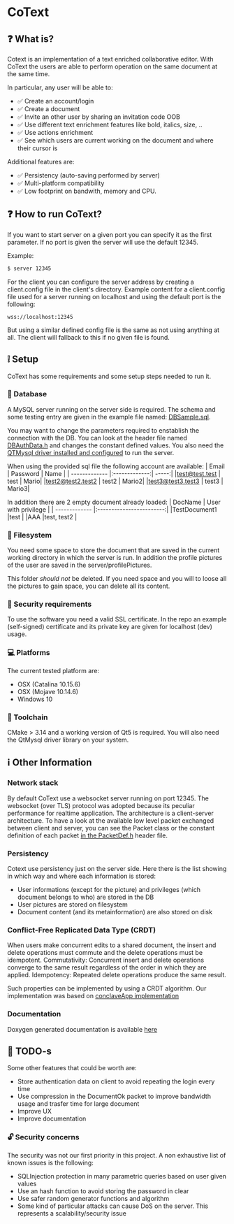 # CoText
## :question: What is?
Cotext is an implementation of a text enriched collaborative editor.
With CoText the users are able to perform operation on the same document at the same time.

In particular, any user will be able to:
- :white_check_mark: Create an account/login
- :white_check_mark: Create a document
- :white_check_mark: Invite an other user by sharing an invitation code OOB
- :white_check_mark: Use different text enrichment features like bold, italics, size, ..
- :white_check_mark: Use actions enrichment
- :white_check_mark: See which users are current working on the document and where their cursor is 

Additional features are:
- :white_check_mark: Persistency (auto-saving performed by server)
- :white_check_mark: Multi-platform compatibility
- :white_check_mark: Low footprint on bandwith, memory and CPU.

## :question: How to run CoText?
If you want to start server on a given port  you can specify it as the first parameter. If no port is given the server will use the default 12345.

Example:
```bash
$ server 12345
```

For the client you can configure the server address by creating a client.config file in the client's directory.
Example content for a client.config file used for a server running on localhost and using  the default port is the following:

```plaintext
wss://localhost:12345
```

But using a similar defined config file is the same as not using anything at all. The client will fallback to this if no given file is found.
## :grey_exclamation: Setup
CoText has some requirements and some setup steps needed to run it.

### :floppy_disk: Database 
A MySQL server running on the server side is required.
The schema and some testing entry are given in the example file named: [DBSample.sql](https://github.com/anphetamina/CoText/blob/master/DBSample.sql).

You may want to change the parameters required to enstablish the connection with the DB.
You can look at the header file named 
[DBAuthData.h](https://github.com/anphetamina/CoText/blob/4fef2fbff233b1611bb66b54a1ea847958d9d56e/server/DBAuthData.h#L3) and changes the constant defined values.
You also need the [QTMysql driver installed and configured](https://stackoverflow.com/questions/6483523/qt-how-to-getcompile-mysql-driver) to run the server. 

When using the provided sql file the following account are available:
| Email         | Password      | Name  |
| ------------- |:-------------:| -----:|
|test@test.test | test          | Mario|
|test2@test2.test2 | test2      | Mario2|
|test3@test3.test3 | test3      | Mario3|

In addition there are 2 empty document already loaded:
| DocName       | User with privilege      |
| ------------- |:------------------------:|
|TestDocument1  |test                      |
|AAA            |test, test2               |

### :file_folder: Filesystem
You need some space to store the document that are saved in the current working directory in which the server is run.
In addition the profile pictures of the user are saved in the server/profilePictures.

This folder *should not* be deleted. If you need space and you will to loose all the pictures to gain space, you can delete all its content.

### :closed_lock_with_key: Security requirements
To use the software you need a valid SSL certificate. 
In the repo an example (self-signed) certificate and its private key are given for localhost (dev) usage. 

### :computer: Platforms 
The current tested platform are:
- OSX (Catalina 10.15.6)
- OSX (Mojave 10.14.6)
- Windows 10

### :hammer: Toolchain
CMake > 3.14 and a working version of Qt5 is required.
You will also need the QtMysql driver library on your system.

## :information_source: Other Information 

### Network stack
By default CoText use a websocket server running on port 12345.
The websocket (over TLS) protocol was adopted because its peculiar performance for realtime application.
The architecture is a client-server architecture.
To have a look at the available low level packet exchanged between client and server, you can see the Packet class or the constant definition of each packet [in the PacketDef.h](https://github.com/anphetamina/CoText/blob/master/common/PacketDef.h) header file.

### Persistency
Cotext use persistency just on the server side. Here there is the list showing in which way and where each information is stored:
- User informations (except for the picture) and privileges (which document belongs to who) are stored in the DB
- User pictures are stored on filesystem
- Document content (and its metainformation) are also stored on disk

###  Conflict-Free Replicated Data Type (CRDT)
When users make concurrent edits to a shared document, the insert and delete operations must commute and the delete operations must be idempotent.
Commutativity: Concurrent insert and delete operations converge to the same result regardless of the order in which they are applied.
Idempotency: Repeated delete operations produce the same result.

Such properties can be implemented by using a CRDT algorithm.
Our implementation was based on [conclaveApp implementation](https://conclave-team.github.io/conclave-site/#what-is-a-real-time-collaborative-)

### Documentation
Doxygen generated documentation is available [here](https://emmunaf.dev/projects/CoText/Documentation/html/)

## :pushpin: TODO-s
Some other features that could be worth are:
- Store authentication data on client to avoid repeating the login every time
- Use compression in the DocumentOk packet to improve bandwidth usage and trasfer time for large document
- Improve UX
- Improve documentation

### :unlock: Security concerns
The security was not our first priority in this project.
A non exhaustive list of known issues is the following:
- SQLInjection protection in many parametric queries based on user given values
- Use an hash function to avoid storing the password in clear
- Use safer random generator functions and algorithm
- Some kind of particular attacks can cause DoS on the server. This represents a scalability/security issue

